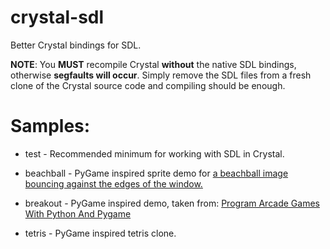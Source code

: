 crystal-sdl
===========

Better Crystal bindings for SDL.

**NOTE**: You **MUST** recompile Crystal **without** the native SDL bindings, otherwise **segfaults will occur**. Simply remove the SDL files from a fresh clone of the Crystal source code and compiling should be enough.

# Samples:

* test - Recommended minimum for working with SDL in Crystal.

* beachball - PyGame inspired sprite demo for [a beachball image bouncing against the edges of the window.](http://www.pygame.org/docs/tut/intro/intro.html)

* breakout - PyGame inspired demo, taken from: [Program Arcade Games With Python And Pygame](http://programarcadegames.com/python_examples/show_file.php?file=breakout_simple.py)

* tetris - PyGame inspired tetris clone.
